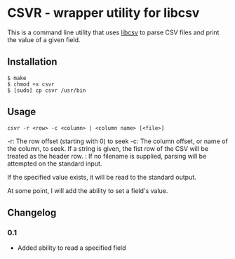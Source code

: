 # CSVR - wrapper utility for libcsv
This is a command line utility that uses [libcsv](http://sourceforge.net/projects/libcsv/) to parse CSV files and print the value of a given field. 

## Installation

    $ make
    $ chmod +x csvr
    $ [sudo] cp csvr /usr/bin

## Usage

    csvr -r <row> -c <column> | <column name> [<file>] 

-r: The row offset (starting with 0) to seek
-c: The column offset, or name of the column, to seek. If a string is given, the fist row of the CSV will be treated as the header row. 
<file>: If no filename is supplied, parsing will be attempted on the standard input.

If the specified value exists, it will be read to the standard output.

At some point, I will add the ability to set a field's value.

## Changelog
### 0.1
* Added ability to read a specified field
